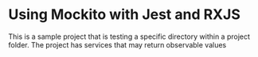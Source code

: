 # Using Mockito with Jest and RXJS

This is a sample project that is testing a specific directory within a project folder. The project has services that may return observable values